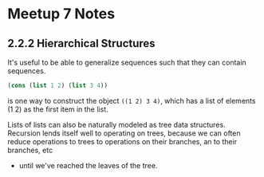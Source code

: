 # Meetup 7 Notes

## 2.2.2 Hierarchical Structures

It's useful to be able to generalize sequences such that they can contain 
sequences. 

```scheme
(cons (list 1 2) (list 3 4))
```
is one way to construct the object `((1 2) 3 4)`,
which has a list of elements (1 2) as the first item in the list.

Lists of lists can also be naturally modeled as tree data structures.
Recursion lends itself well to operating on trees, because we can often reduce 
operations to trees to operations on their branches, an to their branches, etc 
- until we've reached the leaves of the tree.

